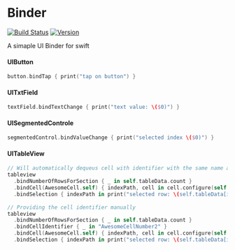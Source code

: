 # Binder
[![Build Status](https://api.travis-ci.org/aryaxt/Binder.svg)](https://api.travis-ci.org/aryaxt/Binder)
[![Version](http://cocoapod-badges.herokuapp.com/v/Binder/badge.png)](http://cocoadocs.org/docsets/Binder)

A simaple UI Binder for swift 

#### UIButton
```swift
button.bindTap { print("tap on button") }
```
#### UITxtField
```swift
textField.bindTextChange { print("text value: \($0)") }
```
#### UISegmentedControle
```swift
segmentedControl.bindValueChange { print("selected index \($0)") }
```
#### UITableView
```swift
// Will automatically dequeus cell with identifier with the same name as the custom cell class
tableview
  .bindNumberOfRowsForSection { _ in self.tableData.count }
  .bindCell(AwesomeCell.self) { indexPath, cell in cell.configure(self.tableData[indexPath.row]) }
  .bindSelection { indexPath in print("selected row: \(self.tableData[indexPath.row]))") }
  
// Providing the cell identifier manually
tableview
  .bindNumberOfRowsForSection { _ in self.tableData.count }
  .bindCellIdentifier { _ in "AwesomeCellNumber2" }
  .bindCell(AwesomeCell.self) { indexPath, cell in cell.configure(self.tableData[indexPath.row]) }
  .bindSelection { indexPath in print("selected row: \(self.tableData[indexPath.row]))") }
```

